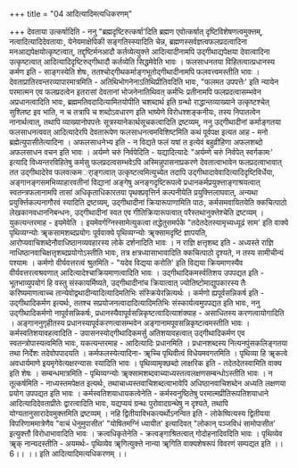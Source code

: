 +++
title = "04 आदित्यादिमत्यधिकरणम्"

+++
देवताया उत्कर्षादिति - ननु "ब्रह्मदृष्टिरुत्कर्षा'दिति ब्रह्मण एवोत्कर्षात् दृष्टिविशेषणत्वमुक्त्तम्, नत्वादित्यादिदेवतायाः, येनेयमाक्षेपिकी सङ्गतिस्स्यादिति चेन्न, ब्रह्मणस्सर्वज्ञत्वफलप्रदत्वादिना मनआद्यपेक्षयोत्कृष्टत्वात्, तद्दृष्टिर्मनआदौ कर्तव्येत्युक्त्ते आदित्यादीनामपि उद्गीथाद्यपेक्षया देवात्वादिना उत्कृष्टत्वात् आदित्यादिदृष्टिरुद्गीथादौ कर्तव्येति सिद्धमेवेति भावः । फलसाधनतया विहितत्वात्प्रधानस्य कर्मण इति - साङ्गस्येति शेषः, ततश्चोद्गीथकर्माङ्गभूतोद्गीथादीनामपि फलवत्त्वमस्तीति भावः । देवताप्रातिरवन्तरव्यापारमात्रमिति - अतिथिभोगनेनाऽतिथिप्रीतिवदिति भावः, "फलमत उपपत्तेः' इति न्यायेन परमात्मन एव फलप्रदत्वेन इतरासां देवतानां भोजनेनातिथिवत् कर्मभिः प्रतीनामपि फलप्रदत्वासम्भवेन अप्रधानत्वादिति भावः, ब्रह्ममतिवदादित्यामितयोपीति चशब्दार्थ इति ग्रन्थो राद्धान्तव्याख्याने उत्कृष्टश्चेत् सुश्लिष्ट इव भाति, न च तत्रापि च शब्दोऽवधारण इति भाष्येणे विरोधश्शङ्कनीयः, तस्य निपातत्वेन नानार्थत्वात्, तथापि व्याख्यानोपपत्तेः सूत्रस्यानेकार्थसूचकत्वादिति द्रष्टव्यम्, ननु उद्गीथादीनां कर्माङ्गतया फलसाधनत्ववत् आदित्यादेरपि देवतारूपेण फलसाधनत्वमविशिष्टमिति कथं पूर्वपक्ष इत्यत आह - मनो ब्रह्मेत्युपासीतेत्यादिना । अफलसाधनेभ्य इति - न विद्यते फलं यषां त इत्येवं बहुव्रीहिणा अफलशब्दो अफलसाधन वचन इति भावः । अर्यम्णे चरुं निर्वपेदिति - यद्यादित्यादेः "अर्यम्णे चरुं निर्वपेत् स्वर्गकामः' इत्यादि विध्यन्तरविहितेषु कर्मसु फलप्रदत्वसम्भवेऽपि अस्मिन्नुपासनाप्रकरणे देवतात्वाभावेन फलप्रदत्वाभावात् तत उद्गीथादेरेव फलवत्कमर्ाङ्गत्वात् उत्कृष्टत्वमित्युच्येत तदापि उद्गीथादावेवादित्यादिदृष्टिविर्धेया, अङ्गानङ्गसमभिव्याहारवतीनां विद्यानां अङ्गेषु अनङ्गदृष्टिरूपत्वे प्रधानकर्मप्रयुक्त्ताङ्गाश्रयत्वात् स्वतन्त्रफलानामपि तासां अधिकृताधिकारतया पृथक्प्रवृत्तिर्न कल्पनीयेति प्रयुक्त्तिलाघवात्, अन्यथा प्रयुर्क्त्तिकल्पनागौरवं स्यादिति द्रष्टव्यम्, उद्गीथादीनां क्रियारूपाणामिति पाठः, कर्मसमवायितयेति क्कचित्पाठो लेखकानवधाननिबन्धनः, उद्गीथादीनां स्वत एव गीतिक्रियारूपत्वात् परैस्तथानुक्त्तेश्चेति द्रष्टव्यम् । युकत्यन्तरमाह - इयमेवेति । इयमेवर्गग्निस्सामेत्युकत्वा तद्धेतुसमर्पके "तदेतदेतस्यामृच्यध्यूढं साम' इति वाक्ये पृथिव्यग्न्योः ॠकसामशब्दप्रयोगः पूर्ववाक्ये पृथिव्यग्न्योः ॠक्सामदृष्टिं ज्ञापयति, आरोप्यवाचिशब्देनौवाधिष्ठानव्यवहारस्य लोके दर्शनादिति भावः । न राज्ञि क्षत्तृशब्द इति - अध्यस्ते राज्ञि नाधिष्ठानवाचिक्षत्तृशब्दप्रयोगोऽस्तीति भावः, तत्र क्षत्रध्यासाभावादिति क्कचित्पाठो दृश्यते, न तस्य सामीचीन्यं पश्यामः । कर्मणो वीर्यवत्तरत्वं श्रुतमिति - "यदेव विद्यया करोति' इति विद्यया क्रियमाणस्यैव वीर्यवत्तरत्वश्रवणात् आदित्यादेश्चाक्रियमाणत्वादिति भावः । उद्गीथादिकमर्स्वतिशय उपपद्यत इति - भूतभाव्युपयोगं हि वस्तु संस्कायर्मिष्यते, उद्गीथादीनांच क्रियात्वात् ज्योतिष्टोमाद्युपकारस्य तैः करिष्यमाणत्वाच्च तान्येवोद्वथादीन्यादित्यादिमतिभिः संस्क्रियेरन्नित्यर्थः । कर्मणो ह्यपूर्वसन्निकर्ष इति - उद्गीथादिकर्मण इत्यर्थः, ततश्च सप्रयोजनत्वादादित्यादिमतिभिः संस्कार्यत्वमुपपद्यत इति भावः, ननु उद्गीथादिकर्मणो नापूर्वसन्निकर्षः, प्रधानस्यैवापूर्वसन्निकृष्टत्वादित्याशंक्याह - असाधितस्य करणत्वायोगादिति । अङ्गाननुगृहीतस्य प्रधानस्यापूर्वकरणत्वासम्भवेन अङ्गानामपूवसन्निकृष्टत्वमस्तीति भावः । कर्मस्वतिशयावहत्वादिति - उपासनस्योद्गीथादिकमर्सु अतिशयावहत्वात् उद्गीथादिकर्मण एव स्वतन्त्रोपास्यत्वमिति भावः, यकत्यन्तरमाह - आदित्यादिः प्रधानमिति । प्रधानशब्दस्य नित्यनपुंसकलिङ्गतया तथा निर्देशः तदेवोपपादयति । कर्मफलस्येत्यादिना- ॠच्चि पृथिवीत्वं विधेयमवगतमिति । पृथिव्या हि ॠकत्वे अवधार्यमाणे इयमृगेवेत्यक्षरन्यासः स्यादिति भावः । पृथिव्यामृक्छब्दो लाक्षरिक इति - तदेतदेतस्वामिति वाक्य इति शेषः । सम्बन्धमात्रमिति - पृथिव्यग्न्योः ॠक्सामशब्दवाच्याध्यस्तत्वलक्षणसम्बन्धोऽस्तीति भावः । न तूत्कर्षमिति - नाध्यस्तमपेक्षत इत्यर्थः, तथाचाध्यस्तवाचिशब्दत्वाभावेपि अधिष्ठानवाचिशब्देन अध्यति लक्षणया प्रयोग उपपद्यत इति भावः । कर्मस्वतिशयाधायकत्वेनेति - कर्मस्वनुष्ठितेषु परमात्मप्रीतिरूपतिशयाधाने आदित्यादिदेवताप्रीतेः द्वारत्वादिति भावः, यद्यप्ययं ग्रन्थः पुरोवादग्रन्थेषु न दृश्यते, तथापि योग्यतानुसारादेवमुक्त्तमिति द्रष्टव्यम् । नहि द्वितीयाविभकत्यर्थोऽनन्वित इति - लोकेष्वित्यस्य द्वितीयया विपरिणाममात्रेणैव "वाचं धेनुमुपासीत' "योषितमग्निं ध्यायीत' इत्यादिवत् "लोकान् पञ्जविधं सामोपासीत' इत्युक्त्तौ विरोधाभावादिति भावः । क्रत्वधिकृतेनेति - क्रत्वङ्गाश्रितत्वात् गोदोहनादिवदिति भावः । पृथिव्येव ॠक् नान्यदस्तीति - अयमर्थः- पृथिव्येव ॠगित्युक्त्ते नान्या ॠगिति वाक्यशेषरूपं विवरणं सम्पद्यत इति ।।6।। ।। इति आदित्यादिमत्यधिकरणम् ।।